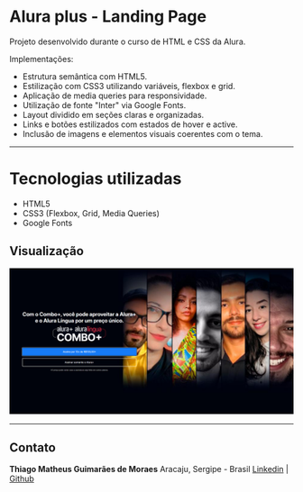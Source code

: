 # Alura plus - Landing Page 

Projeto desenvolvido durante o curso de HTML e CSS da Alura.

Implementações:

- Estrutura semântica com HTML5.
- Estilização com CSS3 utilizando variáveis, flexbox e grid.
- Aplicação de media queries para responsividade.
- Utilização de fonte "Inter" via Google Fonts.
- Layout dividido em seções claras e organizadas.
- Links e botões estilizados com estados de hover e active.
- Inclusão de imagens e elementos visuais coerentes com o tema.

---

# Tecnologias utilizadas

- HTML5
- CSS3 (Flexbox, Grid, Media Queries)
- Google Fonts

## Visualização

![Preview do projeto](img/print-projeto-pronto.png)

---

## Contato
 
**Thiago Matheus Guimarães de Moraes**
Aracaju, Sergipe - Brasil 
[Linkedin](https://www.linkedin.com/in/thiago-matheus-guimaraes-de-moraes-1b967836a) | [Github](https://github.com/Thiago161012)

